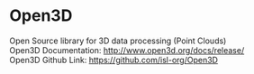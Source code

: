 # Open3D
Open Source library for 3D data processing (Point Clouds) </br>
Open3D Documentation: http://www.open3d.org/docs/release/ </br>
Open3D Github Link: https://github.com/isl-org/Open3D
